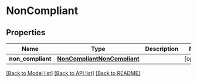 # NonCompliant

## Properties
Name | Type | Description | Notes
------------ | ------------- | ------------- | -------------
**non_compliant** | [**NonCompliantNonCompliant**](NonCompliantNonCompliant.md) |  | [optional] 

[[Back to Model list]](./README.md#documentation-for-models) [[Back to API list]](../README.md#documentation-for-api-endpoints) [[Back to README]](../README.md)

